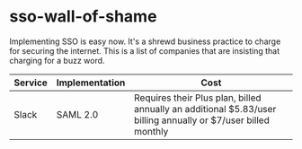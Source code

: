 # sso-wall-of-shame

Implementing SSO is easy now.  It's a shrewd business practice to charge for securing the internet.  This is a list of companies that are insisting that charging for a buzz word.

| Service|Implementation|Cost|
| --- |-------------| -----|
| Slack | SAML 2.0 |Requires their Plus plan, billed annually an additional $5.83/user billing annually or $7/user billed monthly|

